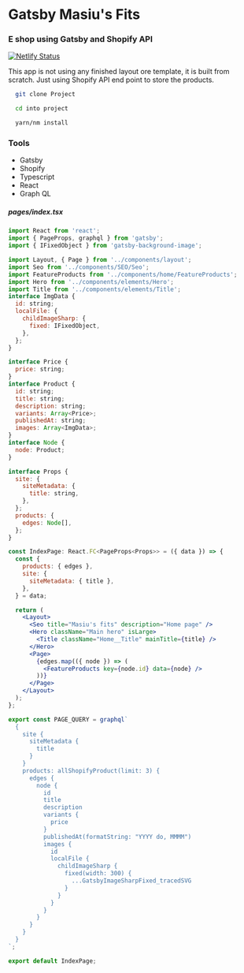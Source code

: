 # Gatsby Masiu's Fits

### E shop using Gatsby and Shopify API

[![Netlify Status](https://api.netlify.com/api/v1/badges/d374a159-9ee3-4b02-91a3-ee3053990fcb/deploy-status)](https://marcells-fits.netlify.app/)

This app is not using any finished layout ore template, it is built from scratch. Just using Shopify API end point to store the products.

``` bash
  git clone Project
```

``` bash
  cd into project
```

``` bash
  yarn/nm install
```

### Tools

* Gatsby
* Shopify
* Typescript
* React
* Graph QL

##### pages/index.tsx

``` jsx
import React from 'react';
import { PageProps, graphql } from 'gatsby';
import { IFixedObject } from 'gatsby-background-image';

import Layout, { Page } from '../components/layout';
import Seo from '../components/SEO/Seo';
import FeatureProducts from '../components/home/FeatureProducts';
import Hero from '../components/elements/Hero';
import Title from '../components/elements/Title';
interface ImgData {
  id: string;
  localFile: {
    childImageSharp: {
      fixed: IFixedObject,
    },
  };
}

interface Price {
  price: string;
}
interface Product {
  id: string;
  title: string;
  description: string;
  variants: Array<Price>;
  publishedAt: string;
  images: Array<ImgData>;
}
interface Node {
  node: Product;
}

interface Props {
  site: {
    siteMetadata: {
      title: string,
    },
  };
  products: {
    edges: Node[],
  };
}

const IndexPage: React.FC<PageProps<Props>> = ({ data }) => {
  const {
    products: { edges },
    site: {
      siteMetadata: { title },
    },
  } = data;

  return (
    <Layout>
      <Seo title="Masiu's fits" description="Home page" />
      <Hero className="Main hero" isLarge>
        <Title className="Home__Title" mainTitle={title} />
      </Hero>
      <Page>
        {edges.map(({ node }) => (
          <FeatureProducts key={node.id} data={node} />
        ))}
      </Page>
    </Layout>
  );
};

export const PAGE_QUERY = graphql`
  {
    site {
      siteMetadata {
        title
      }
    }
    products: allShopifyProduct(limit: 3) {
      edges {
        node {
          id
          title
          description
          variants {
            price
          }
          publishedAt(formatString: "YYYY do, MMMM")
          images {
            id
            localFile {
              childImageSharp {
                fixed(width: 300) {
                  ...GatsbyImageSharpFixed_tracedSVG
                }
              }
            }
          }
        }
      }
    }
  }
`;

export default IndexPage;
```
